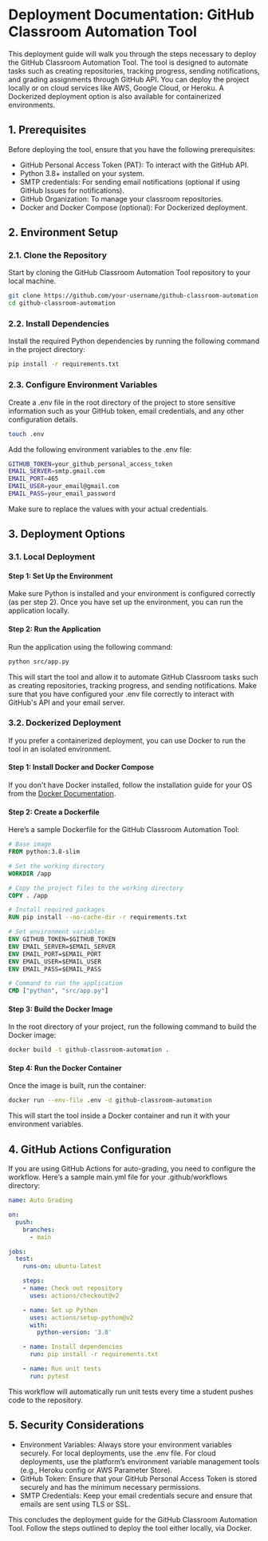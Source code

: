 # Deployment Documentation: GitHub Classroom Automation Tool
This deployment guide will walk you through the steps necessary to deploy the GitHub Classroom Automation Tool. The tool is designed to automate tasks such as creating repositories, tracking progress, sending notifications, and grading assignments through GitHub API. You can deploy the project locally or on cloud services like AWS, Google Cloud, or Heroku. A Dockerized deployment option is also available for containerized environments.

## 1. Prerequisites
Before deploying the tool, ensure that you have the following prerequisites:

- GitHub Personal Access Token (PAT): To interact with the GitHub API.
- Python 3.8+ installed on your system.
- SMTP credentials: For sending email notifications (optional if using GitHub Issues for notifications).
- GitHub Organization: To manage your classroom repositories.
- Docker and Docker Compose (optional): For Dockerized deployment.

## 2. Environment Setup
### 2.1. Clone the Repository
Start by cloning the GitHub Classroom Automation Tool repository to your local machine.

```bash
git clone https://github.com/your-username/github-classroom-automation.git
cd github-classroom-automation
```
### 2.2. Install Dependencies
Install the required Python dependencies by running the following command in the project directory:

```bash
pip install -r requirements.txt
```
### 2.3. Configure Environment Variables
Create a .env file in the root directory of the project to store sensitive information such as your GitHub token, email credentials, and any other configuration details.

```bash
touch .env
```
Add the following environment variables to the .env file:

```bash
GITHUB_TOKEN=your_github_personal_access_token
EMAIL_SERVER=smtp.gmail.com
EMAIL_PORT=465
EMAIL_USER=your_email@gmail.com
EMAIL_PASS=your_email_password
```
Make sure to replace the values with your actual credentials.

## 3. Deployment Options
### 3.1. Local Deployment
#### Step 1: Set Up the Environment
Make sure Python is installed and your environment is configured correctly (as per step 2). Once you have set up the environment, you can run the application locally.

#### Step 2: Run the Application
Run the application using the following command:

```bash
python src/app.py
```
This will start the tool and allow it to automate GitHub Classroom tasks such as creating repositories, tracking progress, and sending notifications. Make sure that you have configured your .env file correctly to interact with GitHub's API and your email server.

### 3.2. Dockerized Deployment
If you prefer a containerized deployment, you can use Docker to run the tool in an isolated environment.

#### Step 1: Install Docker and Docker Compose
If you don't have Docker installed, follow the installation guide for your OS from the [Docker Documentation]().

#### Step 2: Create a Dockerfile
Here’s a sample Dockerfile for the GitHub Classroom Automation Tool:

```dockerfile
# Base image
FROM python:3.8-slim

# Set the working directory
WORKDIR /app

# Copy the project files to the working directory
COPY . /app

# Install required packages
RUN pip install --no-cache-dir -r requirements.txt

# Set environment variables
ENV GITHUB_TOKEN=$GITHUB_TOKEN
ENV EMAIL_SERVER=$EMAIL_SERVER
ENV EMAIL_PORT=$EMAIL_PORT
ENV EMAIL_USER=$EMAIL_USER
ENV EMAIL_PASS=$EMAIL_PASS

# Command to run the application
CMD ["python", "src/app.py"]
```
#### Step 3: Build the Docker Image
In the root directory of your project, run the following command to build the Docker image:

```bash
docker build -t github-classroom-automation .
```
#### Step 4: Run the Docker Container
Once the image is built, run the container:

```bash
docker run --env-file .env -d github-classroom-automation
```
This will start the tool inside a Docker container and run it with your environment variables.

## 4. GitHub Actions Configuration
If you are using GitHub Actions for auto-grading, you need to configure the workflow. Here’s a sample main.yml file for your .github/workflows directory:

```yaml
name: Auto Grading

on:
  push:
    branches:
      - main

jobs:
  test:
    runs-on: ubuntu-latest

    steps:
    - name: Check out repository
      uses: actions/checkout@v2

    - name: Set up Python
      uses: actions/setup-python@v2
      with:
        python-version: '3.8'

    - name: Install dependencies
      run: pip install -r requirements.txt

    - name: Run unit tests
      run: pytest
```
This workflow will automatically run unit tests every time a student pushes code to the repository.

## 5. Security Considerations
- Environment Variables: Always store your environment variables securely. For local deployments, use the .env file. For cloud deployments, use the platform’s environment variable management tools (e.g., Heroku config or AWS Parameter Store).
- GitHub Token: Ensure that your GitHub Personal Access Token is stored securely and has the minimum necessary permissions.
- SMTP Credentials: Keep your email credentials secure and ensure that emails are sent using TLS or SSL.


This concludes the deployment guide for the GitHub Classroom Automation Tool. Follow the steps outlined to deploy the tool either locally, via Docker.